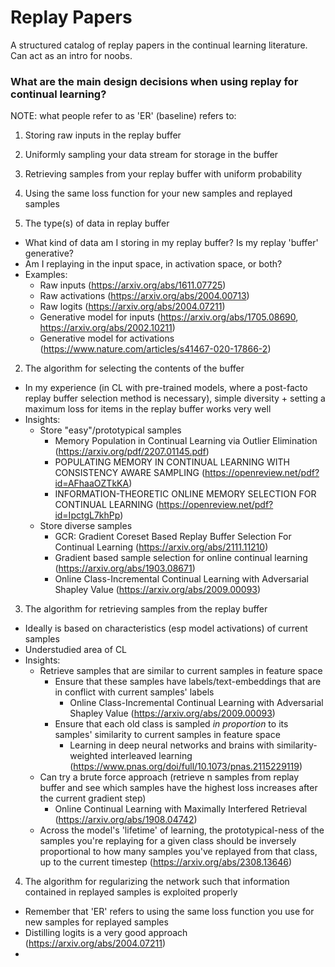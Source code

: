# Replay Papers

A structured catalog of replay papers in the continual learning literature. Can act as an intro for noobs.

### What are the main design decisions when using replay for continual learning?

NOTE: what people refer to as 'ER' (baseline) refers to:
  1. Storing raw inputs in the replay buffer
  2. Uniformly sampling your data stream for storage in the buffer
  3. Retrieving samples from your replay buffer with uniform probability
  4. Using the same loss function for your new samples and replayed samples

1. The type(s) of data in replay buffer
- What kind of data am I storing in my replay buffer? Is my replay 'buffer' generative?
- Am I replaying in the input space, in activation space, or both?
- Examples:
  - Raw inputs (https://arxiv.org/abs/1611.07725)
  - Raw activations (https://arxiv.org/abs/2004.00713)
  - Raw logits (https://arxiv.org/abs/2004.07211)
  - Generative model for inputs (https://arxiv.org/abs/1705.08690, https://arxiv.org/abs/2002.10211)
  - Generative model for activations (https://www.nature.com/articles/s41467-020-17866-2)

2. The algorithm for selecting the contents of the buffer
- In my experience (in CL with pre-trained models, where a post-facto replay buffer selection method is necessary), simple diversity + setting a maximum loss for items in the replay buffer works very well
- Insights:
  - Store "easy"/prototypical samples
    - Memory Population in Continual Learning via Outlier Elimination (https://arxiv.org/pdf/2207.01145.pdf)
    - POPULATING MEMORY IN CONTINUAL LEARNING WITH CONSISTENCY AWARE SAMPLING (https://openreview.net/pdf?id=AFhaaOZTkKA)
    - INFORMATION-THEORETIC ONLINE MEMORY SELECTION FOR CONTINUAL LEARNING (https://openreview.net/pdf?id=IpctgL7khPp)
  - Store diverse samples
    - GCR: Gradient Coreset Based Replay Buffer Selection For Continual Learning (https://arxiv.org/abs/2111.11210)
    - Gradient based sample selection for online continual learning (https://arxiv.org/abs/1903.08671)
    - Online Class-Incremental Continual Learning with Adversarial Shapley Value (https://arxiv.org/abs/2009.00093)

3. The algorithm for retrieving samples from the replay buffer
- Ideally is based on characteristics (esp model activations) of current samples
- Understudied area of CL
- Insights:
  - Retrieve samples that are similar to current samples in feature space
    - Ensure that these samples have labels/text-embeddings that are in conflict with current samples' labels
      - Online Class-Incremental Continual Learning with Adversarial Shapley Value (https://arxiv.org/abs/2009.00093)
    - Ensure that each old class is sampled *in proportion* to its samples' similarity to current samples in feature space
      - Learning in deep neural networks and brains with similarity-weighted interleaved learning (https://www.pnas.org/doi/full/10.1073/pnas.2115229119)
  - Can try a brute force approach (retrieve n samples from replay buffer and see which samples have the highest loss increases after the current gradient step)
    - Online Continual Learning with Maximally Interfered Retrieval (https://arxiv.org/abs/1908.04742)
  - Across the model's 'lifetime' of learning, the prototypical-ness of the samples you're replaying for a given class should be inversely proportional to how many samples you've replayed from that class, up to the current timestep (https://arxiv.org/abs/2308.13646)

4. The algorithm for regularizing the network such that information contained in replayed samples is exploited properly
- Remember that 'ER' refers to using the same loss function you use for new samples for replayed samples
- Distilling logits is a very good approach (https://arxiv.org/abs/2004.07211)
- 
